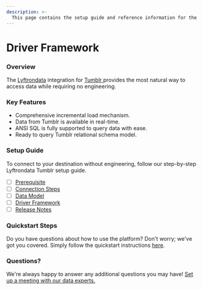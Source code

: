```yaml
---
description: >-
  This page contains the setup guide and reference information for the Tumblr source connector.
---
```


# Driver Framework

### Overview

The [Lyftrondata](https://www.lyftrondata.com/) integration for [Tumblr](https://www.lyftrondata.com/integration/tumblr/)[ ](https://www.lyftrondata.com/integration/tumblr/)provides the most natural way to access data while requiring no engineering.

### Key Features

* Comprehensive incremental load mechanism.
* Data from Tumblr is available in real-time.&#x20;
* ANSI SQL is fully supported to query data with ease.
* Ready to query Tumblr relational schema model.

### Setup Guide

To connect to your destination without engineering, follow our step-by-step Lyftrondata Tumblr setup guide.

* [ ] [Prerequisite](../../marketing-analytics/tumblr/prerequisite.md)
* [ ] [Connection Steps](../../marketing-analytics/tumblr/connection-steps.md)
* [ ] [Data Model](../../marketing-analytics/tumblr/data-model/)
* [ ] [Driver Framework](../../marketing-analytics/tumblr/driver-framework/)
* [ ] [Release Notes](../../marketing-analytics/tumblr/release-notes.md)

### Quickstart Steps

Do you have questions about how to use the platform? Don't worry; we've got you covered. Simply follow the quickstart instructions [here](../../../quickstart-steps.md).

### Questions? <a href="#questions" id="questions"></a>

We're always happy to answer any additional questions you may have! [Set up a meeting with our data experts.](https://www.lyftrondata.com/book-a-meeting/)


